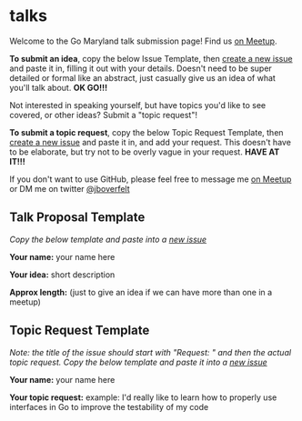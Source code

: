 # talks

Welcome to the Go Maryland talk submission page! Find us [on Meetup](http://www.meetup.com/Go-Maryland/).

**To submit an idea**, copy the below Issue Template, then [create a new issue](https://github.com/GoMaryland/talks/issues/new) and paste it in, filling it out with your details. Doesn't need to be super detailed or formal like an abstract, just casually give us an idea of what you'll talk about. **OK GO!!!**

Not interested in speaking yourself, but have topics you'd like to see covered, or other ideas? Submit a "topic request"!

**To submit a topic request**, copy the below Topic Request Template, then [create a new issue](https://github.com/GoMaryland/talks/issues/new) and paste it in, and add your request. This doesn't have to be elaborate, but try not to be overly vague in your request. **HAVE AT IT!!!**

If you don't want to use GitHub, please feel free to message me [on Meetup](https://secure.meetup.com/messages/?new_convo=true) or DM me on twitter [@jboverfelt](https://twitter.com/jboverfelt)

## Talk Proposal Template

_Copy the below template and paste into a [new issue](https://github.com/GoMaryland/talks/issues/new)_

**Your name:** your name here

**Your idea:** short description

**Approx length:** (just to give an idea if we can have more than one in a meetup)

## Topic Request Template

_Note: the title of the issue should start with "Request: " and then the actual topic request. Copy the below template and paste it into a [new issue](https://github.com/GoMaryland/talks/issues/new)_

**Your name:** your name here

**Your topic request:** example: I'd really like to learn how to properly use interfaces in Go to improve the testability of my code


